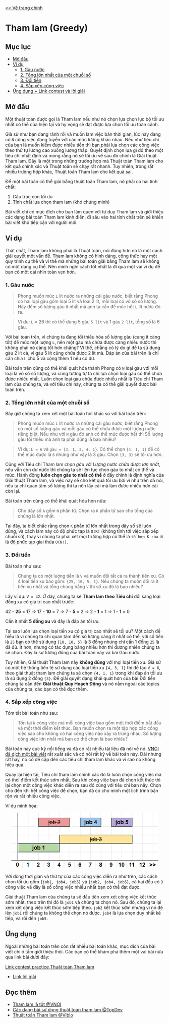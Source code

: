 [<< Về trang chính](../index.md)

# Tham lam (Greedy)

## Mục lục
* [Mở đầu](#mở-đầu)
* [Ví dụ](#Ví-dụ)
    * [1. Gàu nước](#1-gàu-nước)
    * [2. Tổng lớn nhất của một chuỗi số](#2-tổng-lớn-nhất-của-một-chuỗi-số)
    * [3. Đổi tiền](#3-đổi-tiền)
    * [4. Sắp xếp công việc](#4-sắp-xếp-công-việc)
* [Ứng dụng + Link contest và lời giải](#ứng-dụng)


## Mở đầu

Một thuật toán được gọi là Tham lam nếu như nó chọn lựa chọn lục bộ tối ưu nhất có thể của hiện tại và hy vọng sẽ đạt được lựa chọn tối ưu toàn cảnh.

Giả sử như bạn đang rãnh rỗi và muốn làm việc bán thời gian, lúc này đang có `N` công việc đang tuyển với các mức lương khác nhau. Nếu như tiêu chí của bạn là muốn kiếm được nhiều tiền thì bạn phải lựa chọn các công việc theo thứ tự lương cao xuống lương thấp. Quyết định chọn lựa gì đó theo một tiêu chí nhất định và mong rằng nó sẽ tối ưu về sau đó chính là Giải thuật Tham lam. Đây là một trong những trường hợp mà Thuật toán Tham lam cho kết quả chính xác và Thuật toán sẽ chạy rất nhanh. Tuy nhiên, trong rất nhiều trường hợp khác, Thuật toán Tham lam cho kết quả sai.

Để một bài toán có thể giải bằng thuật toán Tham lam, nó phải có hai tính chất:
1. Cấu trúc con tối ưu
2. Tính chất lựa chọn tham lam (khó chứng minh)

Bài viết chỉ có mục đích cho bạn làm quen với tư duy Tham lam và giới thiệu các dạng bài toán Tham lam kinh điển, đi sâu vào hai tính chất trên sẽ khiến bài viết khó tiếp cận với người mới.


## Ví dụ

Thật chất, Tham lam không phải là Thuật toán, nói đúng hơn nó là một cách giải quyết một vấn đề. Tham lam không có hình dáng, công thức hay một quy trình cụ thể và vì thế mà những bài toán giải bằng Tham lam sẽ không có một dạng cụ thể. Nên mình nghĩ cách tốt nhất là đi qua một vài ví dụ để bạn có một cái nhìn toàn vẹn hơn.

### 1. Gàu nước

> Phong muốn múc `L` lít nước ra những cái gàu nước, biết rằng Phong có hai loại gàu gồm loại 5 lít và loại 2 lít, mỗi loại có vô số số lượng. Hãy đếm số lượng gàu ít nhất mà anh ta cần để múc hết `L` lít nước đó ra.

> Ví dụ: `L` = 26 thì có thể dùng 5 gàu `5 lit` và 1 gàu `2 lit`, tổng số là 6 gàu.

Với bài toán trên, vì chúng ta đang tối thiểu hóa số lượng gàu (càng ít càng tốt) để múc một lượng `L`, nên một gàu mà chứa được càng nhiều nước thì không phải nó càng tốt hơn chăng? Vì thế, chẳng có lý do gì để ta sử dụng gàu 2 lít cả, vì gàu 5 lít cũng chứa được 2 lít mà. Đáp án của bài trên là chỉ cần chia `L` cho 5 và cộng thêm 1 nếu có dư.

Bài toán trên cũng có thể khái quát hóa thành Phong có `N` loại gàu với mỗi loại là vô số số lượng, và cũng tương tự ta chỉ lựa chọn loại gàu có thể chứa được nhiều nhất. Luôn chọn loại gàu chứa được nhiều nhất là Tiêu chí Tham lam của chúng ta, và với tiêu chí này, chúng ta có thể giải quyết được bài toán trên.

### 2. Tổng lớn nhất của một chuỗi số

Bây giờ chúng ta xem xét một bài toán hơi khác so với bài toán trên:

> Phong muốn múc `L` lít nước ra những cái gàu nước, biết rằng Phong có một số lượng gàu và mỗi gàu có thể chứa được một lượng nước riêng biệt. Nếu như với `N` gàu đó anh có thể múc được hết thì Số lượng gàu tối thiểu mà anh ta phải dùng là bao nhiêu?

> Ví dụ: `L = 6` và `gàu = {3, 1, 3, 4, 1}`. Có thể chọn `{4, 1, 1}` để có thể múc được là `6` nhưng như vậy là 3 gàu. Chọn `{3, 3}` sẽ tối ưu hơn.

Cũng với Tiêu chí Tham lam _chọn gàu với Lượng nước chứa được lớn nhất_, nếu vẫn còn dư nước thì chúng ta sẽ liên tục chọn gàu to nhất có thể và múc. Hành động **luôn chọn gàu to nhất có thể** ở đây chính là định nghĩa của Giải thuật Tham lam, và việc này sẽ cho kết quả tối ưu bởi vì như trên đã nói, nếu ta chỉ quan tâm số lượng thì ta nên lấy cái mà làm được nhiều hơn cái còn lại.

Bài toán trên cũng có thể khái quát hóa hơn nữa:

> Cho dãy số `A` gồm `N` phần tử. Chọn ra `K` phần tử sao cho tổng của chúng là lớn nhất.

Tại đây, ta biết chắc rằng chọn `K` phần tử lớn nhất trong dãy số sẽ luôn đúng, và cách làm này có độ phức tạp là `O(K)` (không tính tới việc sắp xếp chuỗi số), thay vì chúng ta phải xét mọi trường hợp có thể là `tổ hợp K của N` là độ phức tạp giai thừa `O(N!)`.

### 3. Đổi tiền

Bài toán như sau:

> Chúng ta có một lượng tiền là `V` và muốn đổi tất cả ra thành tiền xu. Có 4 loại tiền xu bao gồm: `{25, 10, 5, 1}`. Nếu chúng ta muốn đổi ra ít tiền xu nhất và tổng chúng bằng `V` thì số xu đó là bao nhiêu?

Lấy ví dụ: `V = 42`. Ở đây, chúng ta sẽ **Tham lam theo Tiêu chí** đổi sang loại đồng xu có giá trị cao nhất trước:

42 - **25** = 17 => 17 - **10** = 7 => 7 - **5** = 2 => 2 - **1** = 1 => 1 - **1** = 0

Cần ít nhất **5 đồng xu** và đây là đáp án tối ưu.

Tại sao luôn lựa chọn loại tiền xu có giá trị cao nhất sẽ tối ưu? Một cách để hiểu là vì chúng ta chỉ quan tâm đến số lượng càng ít nhất có thể, với số tiền là `25` bạn có thể sử dụng `{10, 10, 5}` là 3 đồng nhưng chỉ cần 1 đồng `25` là đã đủ. Ít hơn, nhưng có tác dụng bằng nhiều hơn thì đương nhiên chúng ta sẽ chọn. Đây là sự tương đồng của bài toán này và bài Gàu nước. 

Tuy nhiên, Giải thuật Tham lam này **không đúng** với mọi loại tiền xu. Giả sử có một hệ thống tiền tệ sử dụng các loại tiền xu `{4, 3, 1}` thì để tạo `V = 6`, theo giải thuật tham lam chúng ta sẽ chọn `{4, 1, 1}` trong khi đáp án tối ưu là sử dụng 2 đồng `{3}`. Để giải quyết dạng khái quát hơn của bài Đổi tiền chúng ta cần đến **Giải thuật Quy Hoạch Động** và nó nằm ngoài các topics của chúng ta, các bạn có thể đọc thêm.


### 4. Sắp xếp công việc

Tóm tắt bài toán như sau:

> Tồn tại `N` công việc mà mỗi công việc bao gồm một thời điểm bắt đầu và một thời điểm kết thúc. Bạn muốn chọn ra một tập hợp các công việc sao cho không có hai công việc nào xảy ra trùng nhau. Số lượng công việc lớn nhất mà bạn có thể chọn là bao nhiêu?

Bài toán này cực kỳ nổi tiếng và đã có rất nhiều tài liệu đã nói về nó. [VNOI đã dịch một bài viết](https://vnoi.info/wiki/translate/topcoder/Greedy-is-Good) rất xuất sắc và có nói rất kỹ về bài toán này. Dài nhưng rất hay, nó có đề cập đến các tiêu chí tham lam khác và vì sao nó không hiệu quả.

Quay lại hiện tại, Tiêu chí tham lam chính xác đó là luôn chọn công việc mà có thời điểm kết thúc sớm nhất. Sau khi công việc bạn đã chọn kết thúc thì lại chọn một công việc khác diễn ra sau đó cùng với tiêu chí ban nãy. Chọn cho đến khi hết công việc để chọn, bạn đã có cho mình một lịch trình bận rộn và rất nhiều công việc.

Ví dụ minh họa:

<p align="center">
<img src="./greedy_activity_select.png">
</p>

Với dòng thời gian và thứ tự của các công việc diễn ra như trên, các cách chọn tối ưu gồm `{job1, job4, job5}` và `{job2, job4, job5}`, cả hai đều có `3` công việc và đây là số công việc nhiều nhất bạn có thể đạt được.

Giải thuật Tham lam của chúng ta sẽ đầu tiên xem xét công việc kết thúc sớm nhất, theo trên thì đó là `job1` và chúng ta chọn nó. Sau đó, chúng ta lại xem xét công việc kết thúc sớm tiếp theo. `job2` kết thúc sớm nhưng vì nó đè lên `job1` rồi chúng ta không thể chọn nó được. `job4` là lựa chọn duy nhất kế tiếp, và rồi đến `job5`.

## Ứng dụng
Ngoài những bài toán trên còn rất nhiều bài toán khác, mục đích của bài viết chỉ ở tầm giới thiệu thôi. Các bạn có thể khám phá thêm một vài bài nữa qua link bài dưới đây:

[Link contest practice Thuật toán Tham lam](https://codeforces.com/contests/289715)

- [Link lời giải](../Solution/greedy/index.md)

## Đọc thêm

- [Tham lam là tốt @VNOI](https://vnoi.info/wiki/translate/topcoder/Greedy-is-Good)
- [Các dạng bài sử dụng thuật toán tham lam @TopDev](https://viblo.asia/p/thuat-toan-tham-lam-greedy-algorithm-XQZGxozlvwA)
- [Thuật toán Tham lam @Viblo](https://viblo.asia/p/thuat-toan-tham-lam-greedy-algorithm-XQZGxozlvwA)